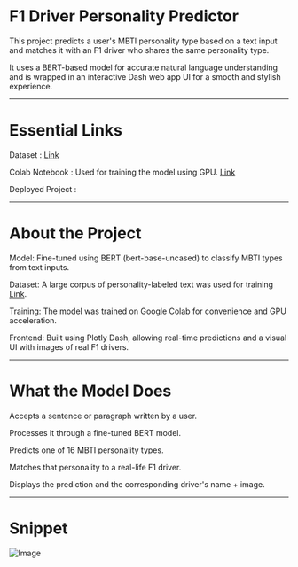 # F1 Driver Personality Predictor
This project predicts a user's MBTI personality type based on a text input and matches it with an F1 driver who shares the same personality type.

It uses a BERT-based model for accurate natural language understanding and is wrapped in an interactive Dash web app UI for a smooth and stylish experience.

---
# Essential Links
 Dataset : [Link](https://www.kaggle.com/datasets/datasnaek/mbti-type)
 
 Colab Notebook : Used for training the model using GPU. [Link](https://colab.research.google.com/drive/1GOBU8qIKVqnMQ1gH_6T5tyD8li98GWnO?usp=sharing)
 
 Deployed Project : 

---
# About the Project
Model: Fine-tuned using BERT (bert-base-uncased) to classify MBTI types from text inputs.

Dataset: A large corpus of personality-labeled text was used for training [Link](https://www.kaggle.com/datasets/datasnaek/mbti-type).

Training: The model was trained on Google Colab for convenience and GPU acceleration.

Frontend: Built using Plotly Dash, allowing real-time predictions and a visual UI with images of real F1 drivers.

---
# What the Model Does
Accepts a sentence or paragraph written by a user.

Processes it through a fine-tuned BERT model.

Predicts one of 16 MBTI personality types.

Matches that personality to a real-life F1 driver.

Displays the prediction and the corresponding driver's name + image.

---
# Snippet
![Image](https://github.com/user-attachments/assets/9ccbc4c3-97b3-468c-befd-2b06ec3e5dc6)
